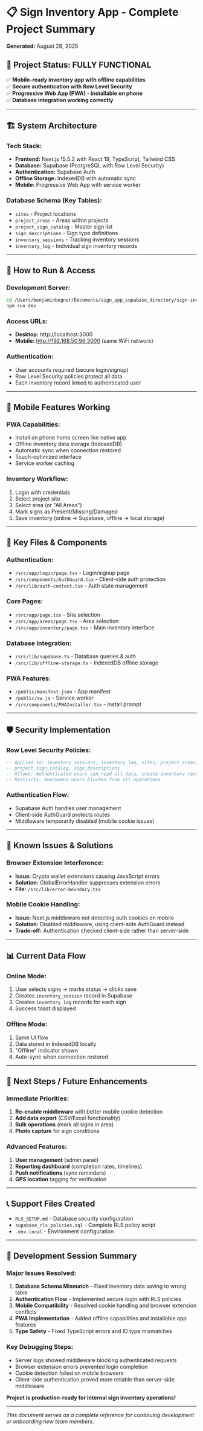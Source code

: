 # 📋 Sign Inventory App - Complete Project Summary
**Generated:** August 28, 2025

## 🎯 **Project Status: FULLY FUNCTIONAL**
✅ **Mobile-ready inventory app with offline capabilities**  
✅ **Secure authentication with Row Level Security**  
✅ **Progressive Web App (PWA) - installable on phone**  
✅ **Database integration working correctly**

---

## 🏗️ **System Architecture**

### **Tech Stack:**
- **Frontend:** Next.js 15.5.2 with React 19, TypeScript, Tailwind CSS
- **Database:** Supabase (PostgreSQL with Row Level Security)
- **Authentication:** Supabase Auth
- **Offline Storage:** IndexedDB with automatic sync
- **Mobile:** Progressive Web App with service worker

### **Database Schema (Key Tables):**
- `sites` - Project locations
- `project_areas` - Areas within projects  
- `project_sign_catalog` - Master sign list
- `sign_descriptions` - Sign type definitions
- `inventory_sessions` - Tracking inventory sessions
- `inventory_log` - Individual sign inventory records

---

## 🚀 **How to Run & Access**

### **Development Server:**
```bash
cd /Users/benjaminbegner/Documents/sign_app_supabase_directory/sign-inventory
npm run dev
```

### **Access URLs:**
- **Desktop:** http://localhost:3000
- **Mobile:** http://192.168.50.96:3000 (same WiFi network)

### **Authentication:**
- User accounts required (secure login/signup)
- Row Level Security policies protect all data
- Each inventory record linked to authenticated user

---

## 📱 **Mobile Features Working**

### **PWA Capabilities:**
- Install on phone home screen like native app
- Offline inventory data storage (IndexedDB)
- Automatic sync when connection restored  
- Touch-optimized interface
- Service worker caching

### **Inventory Workflow:**
1. Login with credentials
2. Select project site
3. Select area (or "All Areas")  
4. Mark signs as Present/Missing/Damaged
5. Save inventory (online → Supabase, offline → local storage)

---

## 🔧 **Key Files & Components**

### **Authentication:**
- `/src/app/login/page.tsx` - Login/signup page
- `/src/components/AuthGuard.tsx` - Client-side auth protection
- `/src/lib/auth-context.tsx` - Auth state management

### **Core Pages:**
- `/src/app/page.tsx` - Site selection
- `/src/app/areas/page.tsx` - Area selection  
- `/src/app/inventory/page.tsx` - Main inventory interface

### **Database Integration:**
- `/src/lib/supabase.ts` - Database queries & auth
- `/src/lib/offline-storage.ts` - IndexedDB offline storage

### **PWA Features:**
- `/public/manifest.json` - App manifest
- `/public/sw.js` - Service worker
- `/src/components/PWAInstaller.tsx` - Install prompt

---

## 🛡️ **Security Implementation**

### **Row Level Security Policies:**
```sql
-- Applied to: inventory_sessions, inventory_log, sites, project_areas, 
-- project_sign_catalog, sign_descriptions
-- Allows: Authenticated users can read all data, create inventory records
-- Restricts: Anonymous users blocked from all operations
```

### **Authentication Flow:**
- Supabase Auth handles user management
- Client-side AuthGuard protects routes
- Middleware temporarily disabled (mobile cookie issues)

---

## 🚨 **Known Issues & Solutions**

### **Browser Extension Interference:**
- **Issue:** Crypto wallet extensions causing JavaScript errors
- **Solution:** GlobalErrorHandler suppresses extension errors
- **File:** `/src/lib/error-boundary.tsx`

### **Mobile Cookie Handling:**
- **Issue:** Next.js middleware not detecting auth cookies on mobile
- **Solution:** Disabled middleware, using client-side AuthGuard instead
- **Trade-off:** Authentication checked client-side rather than server-side

---

## 📊 **Current Data Flow**

### **Online Mode:**
1. User selects signs → marks status → clicks save
2. Creates `inventory_session` record in Supabase
3. Creates `inventory_log` records for each sign
4. Success toast displayed

### **Offline Mode:**
1. Same UI flow
2. Data stored in IndexedDB locally
3. "Offline" indicator shown
4. Auto-sync when connection restored

---

## 🔄 **Next Steps / Future Enhancements**

### **Immediate Priorities:**
1. **Re-enable middleware** with better mobile cookie detection
2. **Add data export** (CSV/Excel functionality)
3. **Bulk operations** (mark all signs in area)
4. **Photo capture** for sign conditions

### **Advanced Features:**
1. **User management** (admin panel)
2. **Reporting dashboard** (completion rates, timelines)
3. **Push notifications** (sync reminders)
4. **GPS location** tagging for verification

---

## 📞 **Support Files Created**

- `RLS_SETUP.md` - Database security configuration
- `supabase_rls_policies.sql` - Complete RLS policy script
- `.env.local` - Environment configuration

---

## 🧪 **Development Session Summary**

### **Major Issues Resolved:**
1. **Database Schema Mismatch** - Fixed inventory data saving to wrong table
2. **Authentication Flow** - Implemented secure login with RLS policies  
3. **Mobile Compatibility** - Resolved cookie handling and browser extension conflicts
4. **PWA Implementation** - Added offline capabilities and installable app features
5. **Type Safety** - Fixed TypeScript errors and ID type mismatches

### **Key Debugging Steps:**
- Server logs showed middleware blocking authenticated requests
- Browser extension errors prevented login completion
- Cookie detection failed on mobile browsers
- Client-side authentication proved more reliable than server-side middleware

**Project is production-ready for internal sign inventory operations!**

---

*This document serves as a complete reference for continuing development or onboarding new team members.*